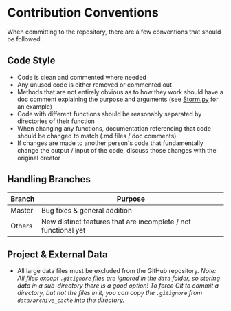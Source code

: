 # Contribution Conventions

When committing to the repository, there are a few conventions that should be followed.

## Code Style

- Code is clean and commented where needed
- Any unused code is either removed or commented out
- Methods that are not entirely obvious as to how they work should have a doc comment explaining the purpose and
  arguments (see [Storm.py](https://github.com/UNCG-CSE/Poststorm_Imagery/blob/master/src/python/psic/collector/storm.py)
  for an example)
- Code with different functions should be reasonably separated by directories of their function
- When changing any functions, documentation referencing that code should be changed to match (.md files / doc comments)
- If changes are made to another person's code that fundamentally change the output / input of the code, discuss those
changes with the original creator

## Handling Branches

| Branch | Purpose                                                           |
| ------ | ----------------------------------------------------------------- |
| Master | Bug fixes & general addition                                      |
| Others | New distinct features that are incomplete / not functional yet    |

## Project & External Data

- All large data files must be excluded from the GitHub repository.
  *Note: All files except `.gitignore` files are ignored in the `data` folder, so storing data in a sub-directory
  there is a good option! To force Git to commit a directory, but not the files in it, you can copy
  the `.gitignore` from `data/archive_cache` into the directory.*
